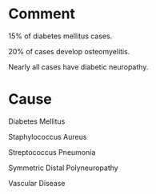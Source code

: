 # Comment

15% of diabetes mellitus cases.

20% of cases develop osteomyelitis.

Nearly all cases have diabetic neuropathy.

# Cause

Diabetes Mellitus

Staphylococcus Aureus

Streptococcus Pneumonia

Symmetric Distal Polyneuropathy

Vascular Disease
